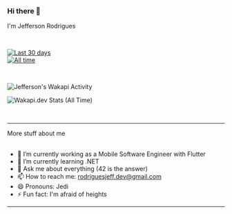 ### Hi there 👋  
I'm Jefferson Rodrigues  

<br/>

<!-- BADGES -->
[![Last 30 days](https://wakapi.dev/api/badge/rodriguesjeff/interval:30_days?label=Last%2030d)](https://wakapi.dev/rodriguesjeff)  
[![All time](https://img.shields.io/endpoint?url=https://wakapi.dev/api/compat/shields/v1/rodriguesjeff/interval:all_time&label=All%20time&color=blue)](https://wakapi.dev/rodriguesjeff)  

<br/>

<!-- GRÁFICO DE ATIVIDADE -->
![Jefferson's Wakapi Activity](https://wakapi.dev/api/activity/chart/rodriguesjeff.svg)

<!-- OU: Stats (opcional, você pode escolher exibir só um dos dois) -->
![Wakapi.dev Stats (All Time)](https://github-readme-stats.vercel.app/api/wakatime?username=rodriguesjeff&api_domain=wakapi.dev&bg_color=1A202C&title_color=2F855A&icon_color=2F855A&text_color=ffffff&custom_title=Wakapi.dev+Stats+%28All+Time%29&layout=compact)

<br/>

---

<summary>More stuff about me</summary>

<br/>

- 🔭 I’m currently working as a Mobile Software Engineer with Flutter  
- 🌱 I’m currently learning .NET  
- 💬 Ask me about everything (42 is the answer)  
- 📫 How to reach me: rodriguesjeff.dev@gmail.com  
- 😄 Pronouns: Jedi  
- ⚡ Fun fact: I'm afraid of heights  

---
